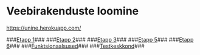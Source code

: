 # Veebirakenduste loomine #

https://unine.herokuapp.com/

###[Etapp 1](https://bitbucket.org/Mpeedosk/veebirakendus/wiki/Week%201)###
###[Etapp 2](https://bitbucket.org/Mpeedosk/veebirakendus/wiki/Etapp%202)###
###[Etapp 3](https://bitbucket.org/Mpeedosk/veebirakendus/wiki/Etapp%203)###
###[Etapp 5](https://bitbucket.org/Mpeedosk/veebirakendus/wiki/Etapp%205)###
###[Etapp 6](https://bitbucket.org/Mpeedosk/veebirakendus/wiki/Etapp%206)###
###[Funktsionaalsused](https://bitbucket.org/Mpeedosk/veebirakendus/wiki/Funktsionaalsused)###
###[Testkeskkond](https://unine.herokuapp.com/)###
